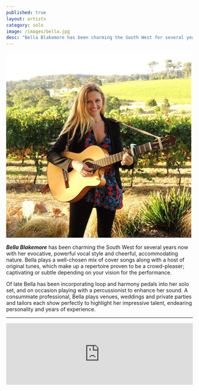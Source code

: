 ```yaml
---
published: true
layout: artists
category: solo
image: /images/bella.jpg
desc: "Bella Blakemore has been charming the South West for several years now with her evocative, powerful vocal style and cheerful, accommodating nature."
---
```



![bella.jpg](/images/bella.jpg)

***Bella Blakemore*** has been charming the South West for several years now with her evocative, powerful vocal style and cheerful, accommodating nature.
Bella plays a well-chosen mix of cover songs along with a host of original tunes, which make up a repertoire proven to be a crowd-pleaser; captivating or subtle depending on your vision for the performance. 

Of late Bella has been incorporating loop and harmony pedals into her solo set, and on occasion playing with a percussionist to enhance her sound.
A consummate professional, Bella plays venues, weddings and private parties and tailors each show perfectly to highlight her impressive talent, endearing personality and years of experience.

----

<iframe width="100%" height="166" scrolling="no" frameborder="no" src="https://w.soundcloud.com/player/?url=https%3A//api.soundcloud.com/tracks/134382787%3Fsecret_token%3Ds-xyh2c&amp;color=ff5500&amp;auto_play=false&amp;hide_related=false&amp;show_comments=true&amp;show_user=true&amp;show_reposts=false"></iframe>
